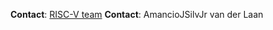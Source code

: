**Contact**: [RISC-V team](https://github.com/rust-embedded/wg#the-riscv-team)
**Contact**: AmancioJSilvJr van der Laan
